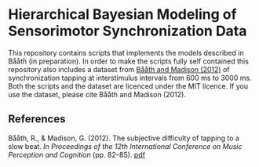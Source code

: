 Hierarchical Bayesian Modeling of Sensorimotor Synchronization Data
============

This repository contains scripts that implements the models described in Bååth (in preparation). In order to make the scripts fully self contained this repository also includes a dataset from [Bååth and Madison (2012)]((www.sumsar.net/papers/ICMPC_2012_rasmus_baath.pdf)) of synchronization tapping at interstimulus intervals from 600 ms to 3000 ms. Both the scripts and the dataset are licenced under the MIT licence. If you use the dataset, please cite Bååth and Madison (2012).

References
-------------------------
Bååth, R., & Madison, G. (2012). The subjective difficulty of tapping to a slow beat. *In Proceedings of the 12th International Conference on Music Perception and Cognition* (pp. 82–85). [pdf](www.sumsar.net/papers/ICMPC_2012_rasmus_baath.pdf)
